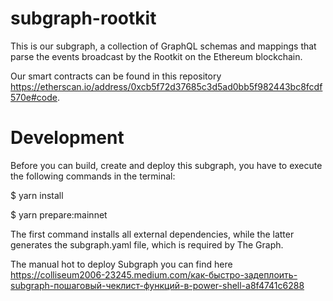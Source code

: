# subgraph-rootkit
This is our subgraph, a collection of GraphQL schemas and mappings that parse the events broadcast by the Rootkit on the Ethereum blockchain.

Our smart contracts can be found in this repository https://etherscan.io/address/0xcb5f72d37685c3d5ad0bb5f982443bc8fcdf570e#code.

# Development
Before you can build, create and deploy this subgraph, you have to execute the following commands in the terminal:

$ yarn install

$ yarn prepare:mainnet

The first command installs all external dependencies, while the latter generates the subgraph.yaml file, which is required by The Graph.

The manual hot to deploy Subgraph you can find here https://colliseum2006-23245.medium.com/как-быстро-задеплоить-subgraph-пошаговый-чеклист-функций-в-power-shell-a8f4741c6288

